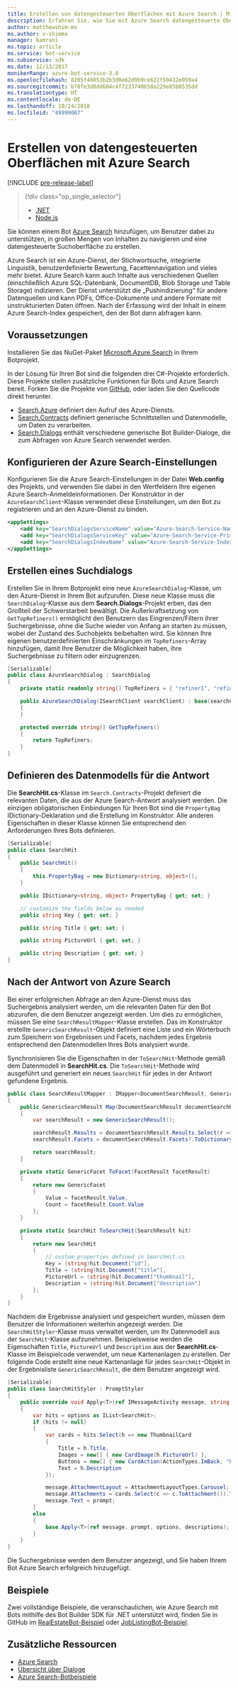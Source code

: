 ```yaml
---
title: Erstellen von datengesteuerten Oberflächen mit Azure Search | Microsoft-Dokumentation
description: Erfahren Sie, wie Sie mit Azure Search datengesteuerte Oberflächen erstellen und Benutzer mit dem Bot Builder SDK für .NET und Azure Search bei der Navigation in großen Mengen von Inhalten in einem Bot unterstützen.
author: matthewshim-ms
ms.author: v-shimma
manager: kamrani
ms.topic: article
ms.service: bot-service
ms.subservice: sdk
ms.date: 12/13/2017
monikerRange: azure-bot-service-3.0
ms.openlocfilehash: 8205f40053b2b3d0e62d9b9ce622f59432e059a4
ms.sourcegitcommit: b78fe3d8dd604c4f7233740658a229e85b8535dd
ms.translationtype: HT
ms.contentlocale: de-DE
ms.lasthandoff: 10/24/2018
ms.locfileid: "49999007"
---
```

# <a name="create-data-driven-experiences-with-azure-search"></a>Erstellen von datengesteuerten Oberflächen mit Azure Search 

[!INCLUDE [pre-release-label](../includes/pre-release-label-v3.md)]

> [!div class="op_single_selector"]
> - [.NET](../dotnet/bot-builder-dotnet-search-azure.md)
> - [Node.js](../nodejs/bot-builder-nodejs-search-azure.md)

Sie können einem Bot [Azure Search](https://azure.microsoft.com/en-us/services/search/) hinzufügen, um Benutzer dabei zu unterstützen, in großen Mengen von Inhalten zu navigieren und eine datengesteuerte Suchoberfläche zu erstellen.

Azure Search ist ein Azure-Dienst, der Stichwortsuche, integrierte Linguistik, benutzerdefinierte Bewertung, Facettennavigation und vieles mehr bietet. Azure Search kann auch Inhalte aus verschiedenen Quellen (einschließlich Azure SQL-Datenbank, DocumentDB, Blob Storage und Table Storage) indizieren. Der Dienst unterstützt die „Pushindizierung“ für andere Datenquellen und kann PDFs, Office-Dokumente und andere Formate mit unstrukturierten Daten öffnen. Nach der Erfassung wird der Inhalt in einem Azure Search-Index gespeichert, den der Bot dann abfragen kann.


## <a name="prerequisites"></a>Voraussetzungen

Installieren Sie das NuGet-Paket [Microsoft.Azure.Search](https://www.nuget.org/packages/Microsoft.Azure.Search/4.0.0-preview) in Ihrem Botprojekt. 

In der Lösung für Ihren Bot sind die folgenden drei C#-Projekte erforderlich. Diese Projekte stellen zusätzliche Funktionen für Bots und Azure Search bereit. Forken Sie die Projekte von [GitHub](https://github.com/Microsoft/botBuilder-Samples/tree/master/CSharp/demo-Search), oder laden Sie den Quellcode direkt herunter.

* [Search.Azure](https://github.com/Microsoft/botBuilder-Samples/tree/master/CSharp/demo-Search/Search.Azure) definiert den Aufruf des Azure-Diensts. 
* [Search.Contracts](https://github.com/Microsoft/botBuilder-Samples/tree/master/CSharp/demo-Search/Search.Contracts) definiert generische Schnittstellen und Datenmodelle, um Daten zu verarbeiten.
* [Search.Dialogs](https://github.com/Microsoft/botBuilder-Samples/tree/master/CSharp/demo-Search/Search.Dialogs) enthält verschiedene generische Bot Builder-Dialoge, die zum Abfragen von Azure Search verwendet werden.

## <a name="configure-azure-search-settings"></a>Konfigurieren der Azure Search-Einstellungen 

Konfigurieren Sie die Azure Search-Einstellungen in der Datei **Web.config** des Projekts, und verwenden Sie dabei in den Wertfeldern Ihre eigenen Azure Search-Anmeldeinformationen. Der Konstruktor in der `AzureSearchClient`-Klasse verwendet diese Einstellungen, um den Bot zu registrieren und an den Azure-Dienst zu binden.

```xml
<appSettings>
    <add key="SearchDialogsServiceName" value="Azure-Search-Service-Name" /> <!-- replace value field with Azure Service Name --> 
    <add key="SearchDialogsServiceKey" value="Azure-Search-Service-Primary-Key" /> <!-- replace value field with Azure Service Key --> 
    <add key="SearchDialogsIndexName" value="Azure-Search-Service-Index" /> <!-- replace value field with your Azure Search Index --> 
</appSettings>
```

## <a name="create-a-search-dialog"></a>Erstellen eines Suchdialogs

Erstellen Sie in Ihrem Botprojekt eine neue `AzureSearchDialog`-Klasse, um den Azure-Dienst in Ihrem Bot aufzurufen. Diese neue Klasse muss die `SearchDialog`-Klasse aus dem **Search.Dialogs**-Projekt erben, das den Großteil der Schwerstarbeit bewältigt. Die Außerkraftsetzung von `GetTopRefiners()` ermöglicht den Benutzern das Eingrenzen/Filtern ihrer Suchergebnisse, ohne die Suche wieder von Anfang an starten zu müssen, wobei der Zustand des Suchobjekts beibehalten wird. Sie können Ihre eigenen benutzerdefinierten Einschränkungen im `TopRefiners`-Array hinzufügen, damit Ihre Benutzer die Möglichkeit haben, ihre Suchergebnisse zu filtern oder einzugrenzen. 

```cs
[Serializable]
public class AzureSearchDialog : SearchDialog
{
    private static readonly string[] TopRefiners = { "refiner1", "refiner2", "refiner3" }; // define your own custom refiners 

    public AzureSearchDialog(ISearchClient searchClient) : base(searchClient, multipleSelection: true)
    {
    }

    protected override string[] GetTopRefiners()
    {
        return TopRefiners;
    }
}
```

## <a name="define-the-response-data-model"></a>Definieren des Datenmodells für die Antwort

Die **SearchHit.cs**-Klasse im `Search.Contracts`-Projekt definiert die relevanten Daten, die aus der Azure Search-Antwort analysiert werden. Die einzigen obligatorischen Einbindungen für Ihren Bot sind die `PropertyBag` IDictionary-Deklaration und die Erstellung im Konstruktor. Alle anderen Eigenschaften in dieser Klasse können Sie entsprechend den Anforderungen Ihres Bots definieren. 

```cs
[Serializable]
public class SearchHit
{
    public SearchHit()
    {
        this.PropertyBag = new Dictionary<string, object>();
    }

    public IDictionary<string, object> PropertyBag { get; set; }

    // customize the fields below as needed 
    public string Key { get; set; }

    public string Title { get; set; }

    public string PictureUrl { get; set; }

    public string Description { get; set; }
}
```

## <a name="after-azure-search-responds"></a>Nach der Antwort von Azure Search 

Bei einer erfolgreichen Abfrage an den Azure-Dienst muss das Suchergebnis analysiert werden, um die relevanten Daten für den Bot abzurufen, die dem Benutzer angezeigt werden. Um dies zu ermöglichen, müssen Sie eine `SearchResultMapper`-Klasse erstellen. Das im Konstruktor erstellte `GenericSearchResult`-Objekt definiert eine Liste und ein Wörterbuch zum Speichern von Ergebnissen und Facets, nachdem jedes Ergebnis entsprechend den Datenmodellen Ihres Bots analysiert wurde. 

Synchronisieren Sie die Eigenschaften in der `ToSearchHit`-Methode gemäß dem Datenmodell in **SearchHit.cs**. Die `ToSearchHit`-Methode wird ausgeführt und generiert ein neues `SearchHit` für jedes in der Antwort gefundene Ergebnis.  

```cs
public class SearchResultMapper : IMapper<DocumentSearchResult, GenericSearchResult>
{
    public GenericSearchResult Map(DocumentSearchResult documentSearchResult)
    {
        var searchResult = new GenericSearchResult();

        searchResult.Results = documentSearchResult.Results.Select(r => ToSearchHit(r)).ToList();
        searchResult.Facets = documentSearchResult.Facets?.ToDictionary(kv => kv.Key, kv => kv.Value.Select(f => ToFacet(f)));

        return searchResult;
    }

    private static GenericFacet ToFacet(FacetResult facetResult)
    {
        return new GenericFacet
        {
            Value = facetResult.Value,
            Count = facetResult.Count.Value
        };
    }

    private static SearchHit ToSearchHit(SearchResult hit)
    {
        return new SearchHit
        {
            // custom properties defined in SearchHit.cs 
            Key = (string)hit.Document["id"],
            Title = (string)hit.Document["title"],
            PictureUrl = (string)hit.Document["thumbnail"],
            Description = (string)hit.Document["description"]
        };
    }
}
```
Nachdem die Ergebnisse analysiert und gespeichert wurden, müssen dem Benutzer die Informationen weiterhin angezeigt werden. Die `SearchHitStyler`-Klasse muss verwaltet werden, um Ihr Datenmodell aus der `SearchHit`-Klasse aufzunehmen. Beispielsweise werden die Eigenschaften `Title`, `PictureUrl` und `Description` aus der **SearchHit.cs**-Klasse im Beispielcode verwendet, um neue Kartenanlagen zu erstellen. Der folgende Code erstellt eine neue Kartenanlage für jedes `SearchHit`-Objekt in der Ergebnisliste `GenericSearchResult`, die dem Benutzer angezeigt wird.   

```cs
[Serializable]
public class SearchHitStyler : PromptStyler
{
    public override void Apply<T>(ref IMessageActivity message, string prompt, IReadOnlyList<T> options, IReadOnlyList<string> descriptions = null)
    {
        var hits = options as IList<SearchHit>;
        if (hits != null)
        {
            var cards = hits.Select(h => new ThumbnailCard
            {
                Title = h.Title,
                Images = new[] { new CardImage(h.PictureUrl) },
                Buttons = new[] { new CardAction(ActionTypes.ImBack, "Pick this one", value: h.Key) },
                Text = h.Description
            });

            message.AttachmentLayout = AttachmentLayoutTypes.Carousel;
            message.Attachments = cards.Select(c => c.ToAttachment()).ToList();
            message.Text = prompt;
        }
        else
        {
            base.Apply<T>(ref message, prompt, options, descriptions);
        }
    }
}
```
Die Suchergebnisse werden dem Benutzer angezeigt, und Sie haben Ihrem Bot Azure Search erfolgreich hinzugefügt.

## <a name="samples"></a>Beispiele

Zwei vollständige Beispiele, die veranschaulichen, wie Azure Search mit Bots mithilfe des Bot Builder SDK für .NET unterstützt wird, finden Sie in GitHub im [RealEstateBot-Beispiel](https://github.com/Microsoft/BotBuilder-Samples/tree/master/CSharp/demo-Search/RealEstateBot) oder [JobListingBot-Beispiel](https://github.com/Microsoft/BotBuilder-Samples/tree/master/CSharp/demo-Search/JobListingBot). 

## <a name="additional-resources"></a>Zusätzliche Ressourcen
* [Azure Search][search]
* [Übersicht über Dialoge](bot-builder-dotnet-dialogs.md)
* [Azure Search-Botbeispiele](https://github.com/Microsoft/botBuilder-Samples/tree/master/CSharp/demo-Search)

[search]: /azure/search/search-what-is-azure-search
